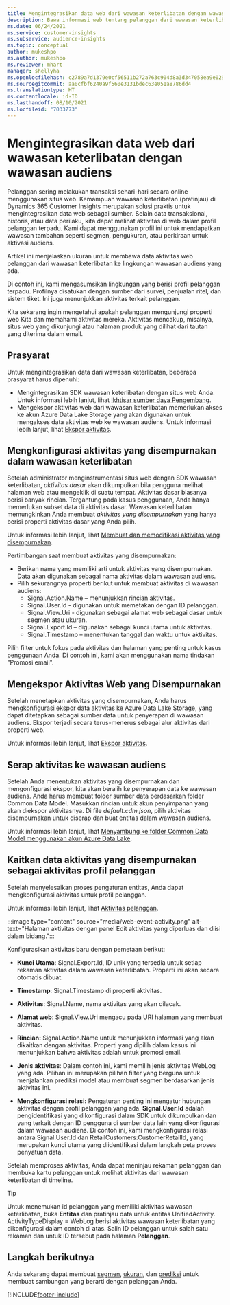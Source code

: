 ```yaml
---
title: Mengintegrasikan data web dari wawasan keterlibatan dengan wawasan audiens
description: Bawa informasi web tentang pelanggan dari wawasan keterlibatan ke wawasan audiens.
ms.date: 06/24/2021
ms.service: customer-insights
ms.subservice: audience-insights
ms.topic: conceptual
author: mukeshpo
ms.author: mukeshpo
ms.reviewer: mhart
manager: shellyha
ms.openlocfilehash: c2789a7d1379e0cf56511b272a763c904d8a3d347058ea9e029aaff0f723a028
ms.sourcegitcommit: aa0cfbf6240a9f560e3131bdec63e051a8786dd4
ms.translationtype: HT
ms.contentlocale: id-ID
ms.lasthandoff: 08/10/2021
ms.locfileid: "7033773"
---
```

# <a name="integrate-web-data-from-engagement-insights-with-audience-insights"></a>Mengintegrasikan data web dari wawasan keterlibatan dengan wawasan audiens

Pelanggan sering melakukan transaksi sehari-hari secara online menggunakan situs web. Kemampuan wawasan keterlibatan (pratinjau) di Dynamics 365 Customer Insights merupakan solusi praktis untuk mengintegrasikan data web sebagai sumber. Selain data transaksional, historis, atau data perilaku, kita dapat melihat aktivitas di web dalam profil pelanggan terpadu. Kami dapat menggunakan profil ini untuk mendapatkan wawasan tambahan seperti segmen, pengukuran, atau perkiraan untuk aktivasi audiens.

Artikel ini menjelaskan ukuran untuk membawa data aktivitas web pelanggan dari wawasan keterlibatan ke lingkungan wawasan audiens yang ada.

Di contoh ini, kami mengasumsikan lingkungan yang berisi profil pelanggan terpadu. Profilnya disatukan dengan sumber dari survei, penjualan ritel, dan sistem tiket. Ini juga menunjukkan aktivitas terkait pelanggan. 

Kita sekarang ingin mengetahui apakah pelanggan mengunjungi properti web Kita dan memahami aktivitas mereka. Aktivitas mencakup, misalnya, situs web yang dikunjungi atau halaman produk yang dilihat dari tautan yang diterima dalam email.

## <a name="prerequisites"></a>Prasyarat

Untuk mengintegrasikan data dari wawasan keterlibatan, beberapa prasyarat harus dipenuhi: 

- Mengintegrasikan SDK wawasan keterlibatan dengan situs web Anda. Untuk informasi lebih lanjut, lihat [Ikhtisar sumber daya Pengembang](../engagement-insights/developer-resources.md).
- Mengekspor aktivitas web dari wawasan keterlibatan memerlukan akses ke akun Azure Data Lake Storage yang akan digunakan untuk mengakses data aktivitas web ke wawasan audiens. Untuk informasi lebih lanjut, lihat [Ekspor aktivitas](../engagement-insights/export-events.md).

## <a name="configure-refined-events-in-engagement-insights"></a>Mengkonfigurasi aktivitas yang disempurnakan dalam wawasan keterlibatan

Setelah administrator menginstrumentasi situs web dengan SDK wawasan keterlibatan, *aktivitas dasar* akan dikumpulkan bila pengguna melihat halaman web atau mengeklik di suatu tempat. Aktivitas dasar biasanya berisi banyak rincian. Tergantung pada kasus penggunaan, Anda hanya memerlukan subset data di aktivitas dasar. Wawasan keterlibatan memungkinkan Anda membuat *aktivitas yang disempurnakan* yang hanya berisi properti aktivitas dasar yang Anda pilih.     

Untuk informasi lebih lanjut, lihat [Membuat dan memodifikasi aktivitas yang disempurnakan](../engagement-insights/refined-events.md).

Pertimbangan saat membuat aktivitas yang disempurnakan: 

- Berikan nama yang memiliki arti untuk aktivitas yang disempurnakan. Data akan digunakan sebagai nama aktivitas dalam wawasan audiens.
- Pilih sekurangnya properti berikut untuk membuat aktivitas di wawasan audiens: 
    - Signal.Action.Name – menunjukkan rincian aktivitas.
    - Signal.User.Id - digunakan untuk memetakan dengan ID pelanggan.
    - Signal.View.Uri - digunakan sebagai alamat web sebagai dasar untuk segmen atau ukuran.
    - Signal.Export.Id – digunakan sebagai kunci utama untuk aktivitas.
    - Signal.Timestamp – menentukan tanggal dan waktu untuk aktivitas.

Pilih filter untuk fokus pada aktivitas dan halaman yang penting untuk kasus penggunaan Anda. Di contoh ini, kami akan menggunakan nama tindakan "Promosi email".

## <a name="export-the-refined-web-events"></a>Mengekspor Aktivitas Web yang Disempurnakan 

Setelah menetapkan aktivitas yang disempurnakan, Anda harus mengkonfigurasi ekspor data aktivitas ke Azure Data Lake Storage, yang dapat ditetapkan sebagai sumber data untuk penyerapan di wawasan audiens. Ekspor terjadi secara terus-menerus sebagai alur aktivitas dari properti web.

Untuk informasi lebih lanjut, lihat [Ekspor aktivitas](../engagement-insights/export-events.md).

## <a name="ingest-event-data-to-audience-insights"></a>Serap aktivitas ke wawasan audiens

Setelah Anda menentukan aktivitas yang disempurnakan dan mengonfigurasi ekspor, kita akan beralih ke penyerapan data ke wawasan audiens. Anda harus membuat folder sumber data berdasarkan folder Common Data Model. Masukkan rincian untuk akun penyimpanan yang akan diekspor aktivitasnya. Di file *default.cdm.json*, pilih aktivitas disempurnakan untuk diserap dan buat entitas dalam wawasan audiens.

Untuk informasi lebih lanjut, lihat [Menyambung ke folder Common Data Model menggunakan akun Azure Data Lake](connect-common-data-model.md).


## <a name="relate-refined-event-data-as-an-activity-of-a-customer-profile"></a>Kaitkan data aktivitas yang disempurnakan sebagai aktivitas profil pelanggan

Setelah menyelesaikan proses pengaturan entitas, Anda dapat mengkonfigurasi aktivitas untuk profil pelanggan.

Untuk informasi lebih lanjut, lihat [Aktivitas pelanggan](activities.md).

:::image type="content" source="media/web-event-activity.png" alt-text="Halaman aktivitas dengan panel Edit aktivitas yang diperluas dan diisi dalam bidang.":::

Konfigurasikan aktivitas baru dengan pemetaan berikut: 

- **Kunci Utama**: Signal.Export.Id, ID unik yang tersedia untuk setiap rekaman aktivitas dalam wawasan keterlibatan. Properti ini akan secara otomatis dibuat.

- **Timestamp**: Signal.Timestamp di properti aktivitas.

- **Aktivitas**: Signal.Name, nama aktivitas yang akan dilacak.

- **Alamat web**: Signal.View.Uri mengacu pada URI halaman yang membuat aktivitas.

- **Rincian:** Signal.Action.Name untuk menunjukkan informasi yang akan dikaitkan dengan aktivitas. Properti yang dipilih dalam kasus ini menunjukkan bahwa aktivitas adalah untuk promosi email.

- **Jenis aktivitas**: Dalam contoh ini, kami memilih jenis aktivitas WebLog yang ada. Pilihan ini merupakan pilihan filter yang berguna untuk menjalankan prediksi model atau membuat segmen berdasarkan jenis aktivitas ini.

- **Mengkonfigurasi relasi:** Pengaturan penting ini mengatur hubungan aktivitas dengan profil pelanggan yang ada. **Signal.User.Id** adalah pengidentifikasi yang dikonfigurasi dalam SDK untuk dikumpulkan dan yang terkait dengan ID pengguna di sumber data lain yang dikonfigurasi dalam wawasan audiens. Di contoh ini, kami mengkonfigurasi relasi antara Signal.User.Id dan RetailCustomers:CustomerRetailId, yang merupakan kunci utama yang diidentifikasi dalam langkah peta proses penyatuan data.

Setelah memproses aktivitas, Anda dapat meninjau rekaman pelanggan dan membuka kartu pelanggan untuk melihat aktivitas dari wawasan keterlibatan di timeline. 

> [!TIP]
> Untuk menemukan id pelanggan yang memiliki aktivitas wawasan keterlibatan, buka **Entitas** dan pratinjau data untuk entitas UnifiedActivity. ActivityTypeDisplay = WebLog berisi aktivitas wawasan keterlibatan yang dikonfigurasi dalam contoh di atas. Salin ID pelanggan untuk salah satu rekaman dan untuk ID tersebut pada halaman **Pelanggan**.

## <a name="next-steps"></a>Langkah berikutnya

Anda sekarang dapat membuat [segmen](segments.md), [ukuran](measures.md), dan [prediksi](predictions.md) untuk membuat sambungan yang berarti dengan pelanggan Anda.


[!INCLUDE[footer-include](../includes/footer-banner.md)]
